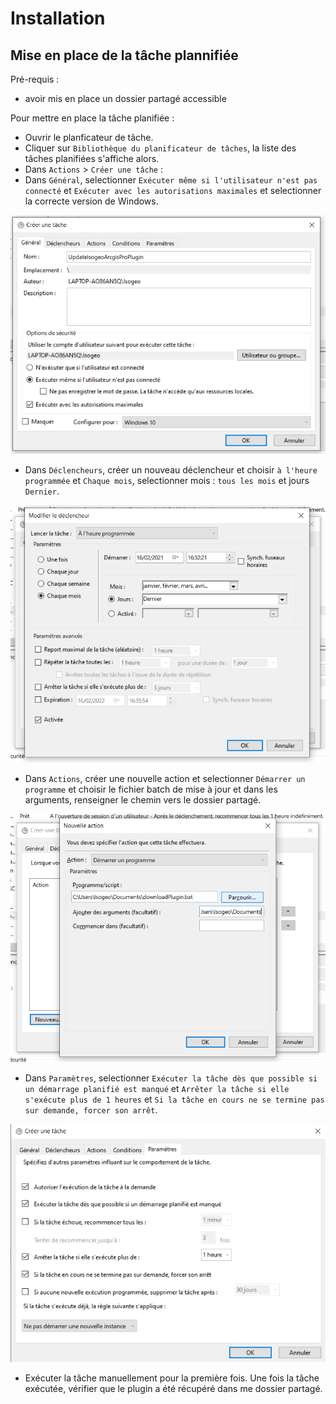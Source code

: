 # Installation

## Mise en place de la tâche plannifiée 

Pré-requis :

* avoir mis en place un dossier partagé accessible

Pour mettre en place la tâche planifiée :

* Ouvrir le planficateur de tâche.
* Cliquer sur `Bibliothèque du planificateur de tâches`, la liste des tâches planifiées s'affiche alors.
* Dans `Actions` > `Créer une tâche` :  
* Dans `Général`, selectionner `Exécuter même si l'utilisateur n'est pas connecté` et `Exécuter avec les autorisations maximales` et selectionner la correcte version de Windows.

!["General"](../../assets/taskplanner_task_general.PNG)

* Dans `Déclencheurs`, créer un nouveau déclencheur et choisir `à l'heure programmée` et `Chaque mois`, selectionner mois : `tous les mois` et jours `Dernier`.

!["Déclencheurs"](../../assets/taskplanner_task_declencheur.PNG)

* Dans `Actions`, créer une nouvelle action et selectionner `Démarrer un programme` et choisir le fichier batch de mise à jour et dans les arguments, renseigner le chemin vers le dossier partagé.

!["Actions"](../../assets/taskplanner_task_actions.PNG)

* Dans `Paramètres`, selectionner `Exécuter la tâche dès que possible si un démarrage planifié est manqué` et `Arrêter la tâche si elle s'exécute plus de 1 heures` et `Si la tâche en cours ne se termine pas sur demande, forcer son arrêt`.

!["Paramètres"](../../assets/taskplanner_task_parameters.PNG)

* Exécuter la tâche manuellement pour la première fois. Une fois la tâche exécutée, vérifier que le plugin a été récupéré dans me dossier partagé.